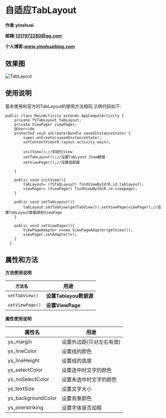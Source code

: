 # **自适应TabLayout**
**作者:yinshuai**

**邮箱:1317972280@qq.com**

**个人博客:www.yinshuaiblog.com**

## 效果图
![TabLayout](https://github.com/yinshuaiblog/YSTabLayout/blob/master/YSTablayout.gif)

## 使用说明
基本使用和官方的TabLayout的使用方法相同,示例代码如下:
```
public class MainActivity extends AppCompatActivity {
    private YSTabLayout tabLayout;
    private ViewPager viewPager;
    @Override
    protected void onCreate(Bundle savedInstanceState) {
        super.onCreate(savedInstanceState);
        setContentView(R.layout.activity_main);

        initView();//初始化View
        setTabLayout();//设置TabLyout Item数据
        setViewPager();//设置适配器

    }

    public void initView(){
        tabLayout= (YSTabLayout) findViewById(R.id.tablayout);
        viewPager= (ViewPager) findViewById(R.id.viewpage);
    }

    public void setTabLayout(){
        tabLayout.setTabView(getTabView()).setViewPage(viewPager);//设置TabLayout数据源和ViewPage
    }

    public void setViewPager(){
        ViewPageAdapter v=new ViewPageAdapter(getView());
        viewPager.setAdapter(v);
    }
  }
```

## 属性和方法

**方法使用说明**

| `方法名`     | 用途   |
| ------- | ----|
| `setTabView()`  |**设置Tablayou数据源**|
| `setViewPage()`  |**设置ViewPage**|

**属性使用说明**

| 属性名     | 用途   |
| ------- | ----|
| ys_margin|设置外边距(只对左右有效)|
| ys_lineColor  |设置线的颜色|
| ys_lineHeight|设置线的高度|
| ys_selectColor|设置选中时文字的颜色|
| ys_noSelectColor|设置未选中时文字的颜色|
| ys_textSize|设置文字大小|
| ys_backgroundColor|设置背景颜色|
| ys_overstriking|设置字体是否加粗|

